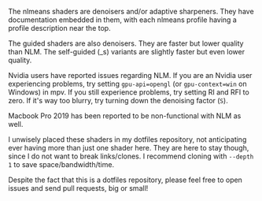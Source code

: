 The nlmeans shaders are denoisers and/or adaptive sharpeners. They have documentation embedded in them, with each nlmeans profile having a profile description near the top. 

The guided shaders are also denoisers. They are faster but lower quality than NLM. The self-guided (_s) variants are slightly faster but even lower quality.

Nvidia users have reported issues regarding NLM. If you are an Nvidia user experiencing problems, try setting `gpu-api=opengl` (or `gpu-context=win` on Windows) in mpv. If you still experience problems, try setting RI and RFI to zero. If it's way too blurry, try turning down the denoising factor (`S`).

Macbook Pro 2019 has been reported to be non-functional with NLM as well.

I unwisely placed these shaders in my dotfiles repository, not anticipating ever having more than just one shader here. They are here to stay though, since I do not want to break links/clones. I recommend cloning with `--depth 1` to save space/bandwidth/time.

Despite the fact that this is a dotfiles repository, please feel free to open issues and send pull requests, big or small!

